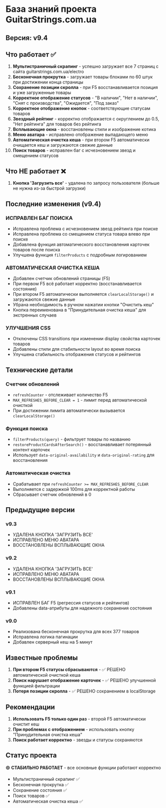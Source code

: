 # База знаний проекта GuitarStrings.com.ua

## Версия: v9.4

## Что работает ✅

1. **Мультистраничный скрапинг** - успешно загружает все 7 страниц с сайта guitarstrings.com.ua/electro
2. **Бесконечная прокрутка** - загружает товары блоками по 60 штук при достижении конца страницы
3. **Сохранение позиции скролла** - при F5 восстанавливается позиция и уже загруженные товары
4. **Корректное отображение статусов** - "В наличии", "Нет в наличии", "Снят с производства", "Ожидается", "Под заказ"
5. **Корректное отображение кнопок** - соответствующие статусам товаров
6. **Звездный рейтинг** - корректно отображается с округлением до 0.5, "Нет рейтинга" для товаров без рейтинга
7. **Всплывающие окна** - восстановлены стили и изображение котика
8. **Меню аватара** - исправлено отображение выпадающего меню
9. **Автоматическая очистка кеша** - при втором F5 автоматически очищается кеш и загружаются свежие данные
10. **Поиск товаров** - исправлен баг с исчезновением звезд и смещением статусов

## Что НЕ работает ❌

1. **Кнопка 'Загрузить все'** - удалена по запросу пользователя (больше не нужна из-за быстрой загрузки)

## Последние изменения (v9.4)

### ИСПРАВЛЕН БАГ ПОИСКА
- Исправлена проблема с исчезновением звезд рейтинга при поиске
- Исправлена проблема со смещением статуса товара влево при поиске
- Добавлена функция автоматического восстановления карточек товаров после поиска
- Улучшена функция `filterProducts` с подробным логированием

### АВТОМАТИЧЕСКАЯ ОЧИСТКА КЕША
- Добавлен счетчик обновлений страницы (F5)
- При первом F5 всё работает корректно (восстанавливается состояние)
- При втором F5 автоматически выполняется `clearLocalStorage()` и загружаются свежие данные
- Убрана необходимость в ручном нажатии кнопки "Очистить кеш"
- Кнопка переименована в "Принудительная очистка кеша" для экстренных случаев

### УЛУЧШЕНИЯ CSS
- Отключены CSS transitions при изменении display свойства карточек товаров
- Добавлены стили для стабильности layout во время поиска
- Улучшена стабильность отображения статусов и рейтингов

## Технические детали

### Счетчик обновлений
- `refreshCounter` - отслеживает количество F5
- `MAX_REFRESHES_BEFORE_CLEAR = 1` - лимит перед автоматической очисткой
- При достижении лимита автоматически вызывается `clearLocalStorage()`

### Функция поиска
- `filterProducts(query)` - фильтрует товары по названию
- `restoreProductCardsAfterSearch()` - восстанавливает потерянный контент карточек
- Использует `data-original-availability` и `data-original-rating` для восстановления

### Автоматическая очистка
- Срабатывает при `refreshCounter >= MAX_REFRESHES_BEFORE_CLEAR`
- Выполняется с задержкой 100ms для корректной работы
- Сбрасывает счетчик обновлений в 0

## Предыдущие версии

### v9.3
- УДАЛЕНА КНОПКА 'ЗАГРУЗИТЬ ВСЕ'
- ИСПРАВЛЕНО МЕНЮ АВАТАРА
- ВОССТАНОВЛЕНЫ ВСПЛЫВАЮЩИЕ ОКНА

### v9.2
- УДАЛЕНА КНОПКА 'ЗАГРУЗИТЬ ВСЕ'
- ИСПРАВЛЕНО МЕНЮ АВАТАРА
- ВОССТАНОВЛЕНЫ ВСПЛЫВАЮЩИЕ ОКНА

### v9.1
- ИСПРАВЛЕН БАГ F5 (регрессия статусов и рейтингов)
- Добавлены data-атрибуты для надежного сохранения состояния

### v9.0
- Реализована бесконечная прокрутка для всех 377 товаров
- Исправлена логика пагинации
- Добавлен серверный кеш на 5 минут

## Известные проблемы

1. **При втором F5 статусы сбрасываются** - ✅ РЕШЕНО автоматической очисткой кеша
2. **Поиск нарушает отображение карточек** - ✅ РЕШЕНО улучшенной функцией фильтрации
3. **Потеря позиции скролла** - ✅ РЕШЕНО сохранением в localStorage

## Рекомендации

1. **Использовать F5 только один раз** - второй F5 автоматически очистит кеш
2. **При проблемах с отображением** - использовать кнопку "Принудительная очистка кеша"
3. **Поиск работает корректно** - звезды и статусы сохраняются

## Статус проекта

🟢 **СТАБИЛЬНО РАБОТАЕТ** - все основные функции работают корректно
- Мультистраничный скрапинг ✅
- Бесконечная прокрутка ✅  
- Сохранение состояния ✅
- Поиск товаров ✅
- Автоматическая очистка кеша ✅ 